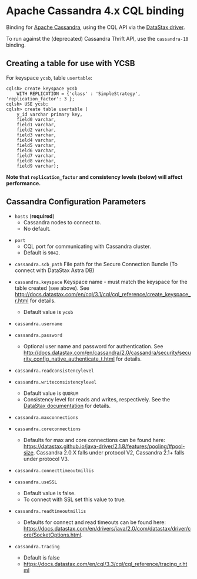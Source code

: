 <!--
Copyright (c) 2015 YCSB contributors. All rights reserved.

Licensed under the Apache License, Version 2.0 (the "License"); you
may not use this file except in compliance with the License. You
may obtain a copy of the License at

http://www.apache.org/licenses/LICENSE-2.0

Unless required by applicable law or agreed to in writing, software
distributed under the License is distributed on an "AS IS" BASIS,
WITHOUT WARRANTIES OR CONDITIONS OF ANY KIND, either express or
implied. See the License for the specific language governing
permissions and limitations under the License. See accompanying
LICENSE file.
-->

# Apache Cassandra 4.x CQL binding

Binding for [Apache Cassandra](http://cassandra.apache.org), using the CQL API
via the [DataStax
driver](https://docs.datastax.com/en/developer/java-driver/4.17/index.html).

To run against the (deprecated) Cassandra Thrift API, use the `cassandra-10` binding.

## Creating a table for use with YCSB

For keyspace `ycsb`, table `usertable`:

    cqlsh> create keyspace ycsb
        WITH REPLICATION = {'class' : 'SimpleStrategy', 'replication_factor': 3 };
    cqlsh> USE ycsb;
    cqlsh> create table usertable (
        y_id varchar primary key,
        field0 varchar,
        field1 varchar,
        field2 varchar,
        field3 varchar,
        field4 varchar,
        field5 varchar,
        field6 varchar,
        field7 varchar,
        field8 varchar,
        field9 varchar);

**Note that `replication_factor` and consistency levels (below) will affect performance.**

## Cassandra Configuration Parameters

- `hosts` (**required**)
  - Cassandra nodes to connect to.
  - No default.

* `port`
  * CQL port for communicating with Cassandra cluster.
  * Default is `9042`.

- `cassandra.scb_path`
  File path for the Secure Connection Bundle (To connect with DataStax Astra DB)

- `cassandra.keyspace`
  Keyspace name - must match the keyspace for the table created (see above).
  See http://docs.datastax.com/en/cql/3.1/cql/cql_reference/create_keyspace_r.html for details.

  - Default value is `ycsb`

- `cassandra.username`
- `cassandra.password`
  - Optional user name and password for authentication. See http://docs.datastax.com/en/cassandra/2.0/cassandra/security/security_config_native_authenticate_t.html for details.

* `cassandra.readconsistencylevel`
* `cassandra.writeconsistencylevel`

  * Default value is `QUORUM`
  - Consistency level for reads and writes, respectively. See the [DataStax documentation](http://docs.datastax.com/en/cassandra/2.0/cassandra/dml/dml_config_consistency_c.html) for details.

* `cassandra.maxconnections`
* `cassandra.coreconnections`
  * Defaults for max and core connections can be found here: https://datastax.github.io/java-driver/2.1.8/features/pooling/#pool-size. Cassandra 2.0.X falls under protocol V2, Cassandra 2.1+ falls under protocol V3.
* `cassandra.connecttimeoutmillis`
* `cassandra.useSSL`
  * Default value is false.
  - To connect with SSL set this value to true.
* `cassandra.readtimeoutmillis`
  * Defaults for connect and read timeouts can be found here: https://docs.datastax.com/en/drivers/java/2.0/com/datastax/driver/core/SocketOptions.html.
* `cassandra.tracing`
  * Default is false
  * https://docs.datastax.com/en/cql/3.3/cql/cql_reference/tracing_r.html
